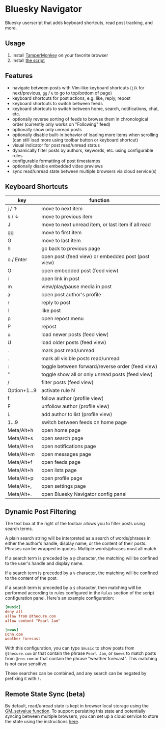 Bluesky Navigator
=================

Bluesky userscript that adds keyboard shortcuts, read post tracking, and more. 


Usage
-----

1. Install [TamperMonkey](https://en.wikipedia.org/wiki/Tampermonkey) on your
   favorite browser
2. Install [the script](https://github.com/tonycpsu/bluesky-navigator/raw/refs/heads/main/bluesky-navigator.user.js)


Features
--------

- navigate between posts with Vim-like keyboard shortcuts (`j`/`k` for
  next/previous, `gg` / `G` to go to top/bottom of page)
- keyboard shortcuts for post actions, e.g. like, reply, repost
- keyboard shortcuts to switch between feeds
- keyboard shortcuts to switch between home, search, notifications, chat, etc.
- optionally reverse sorting of feeds to browse them in chronological order
  (currently only works on "Following" feed)
- optionally show only unread posts
- optionally disable built-in behavior of loading more items when scrolling (can
  still load more using toolbar button or keyboard shortcut)
- visual indicator for post read/unread status
- dynamically filter posts by authors, keywords, etc. using configurable rules
- configurable formatting of post timestamps
- optionally disable embedded video previews
- sync read/unread state between multiple browsers via cloud service(s)



Keyboard Shortcuts
------------------

 | key          | function                                           |
 | -------------|----------------------------------------------------|
 | j / ↑        | move to next item                                  |
 | k / ↓        | move to previous item                              |
 | J            | move to next unread item, or last item if all read |
 | gg           | move to first item                                 |
 | G            | move to last item                                  |
 | h            | go back to previous page                           | 
 | o / Enter    | open post (feed view) or embedded post (post view) |
 | O            | open embedded post (feed view)                     |
 | i            | open link in post                                  |
 | m            | view/play/pause media in post                      |
 | a            | open post author's profile                         |
 | r            | reply to post                                      |
 | l            | like post                                          |
 | p            | open repost menu                                   |
 | P            | repost                                             |
 | u            | load newer posts (feed view)                       |
 | U            | load older posts (feed view)                       |
 | .            | mark post read/unread                              |
 | .            | mark all visible posts read/unread                 |
 | :            | toggle between forward/reverse order (feed view)   |
 | "            | toggle show all or only unread posts (feed view)   |
 | /            | filter posts (feed view)                           |
 | Option+1...9 | activate rule N                                    |
 | f            | follow author (profile view)                       |
 | F            | unfollow author (profile view)                     |
 | L            | add author to list (profile view)                  |
 | 1...9        | switch between feeds on home page                  |
 | Meta/Alt+h   | open home page                                     |
 | Meta/Alt+s   | open search page                                   |
 | Meta/Alt+n   | open notifications page                            |
 | Meta/Alt+m   | open messages page                                 |
 | Meta/Alt+f   | open feeds page                                    |
 | Meta/Alt+h   | open lists page                                    |
 | Meta/Alt+p   | open profile page                                  |
 | Meta/Alt+,   | open settings page                                 |
 | Meta/Alt+.   | open Bluesky Navigator config panel                |

Dynamic Post Filtering
----------------------

The text box at the right of the toolbar allows you to filter posts using search
terms.

A plain search string will be interpreted as a search of words/phrases in either
the author's handle, display name, or the content of their posts. Phrases can be
wrapped in quotes. Multiple words/phrases must all match.

If a search term is preceded by a `@` character, the matching will be confined
to the user's handle and display name. 

If a search term is preceded by a `%` character, the matching will be confined
to the content of the post.

if a search term is preceded by a `$` character, then matching will be performed
according to rules configured in the `Rules` section of the script configuration
panel. Here's an example configuration:

``` ini
[music]
deny all
allow from @thecure.com
allow content "Pearl Jam"

[news]
@cnn.com
weather forecast


```

With this configuration, you can type `$music` to show posts from `@thecure.com`
or that contain the phrase `Pearl Jam`, or `$news` to match posts from `@cnn.com` or that contain the phrase "weather forecast". This matching is not case sensitive.

These searches can be combined, and any search can be negated by prefixing it
with `!`.


Remote State Sync (beta)
------------------------

By default, read/unread state is kept in browser local storage using the
[GM_setvalue
function](https://www.tampermonkey.net/documentation.php?locale=en#api:GM_setValue).
To support persisting this state and potentially syncing between multiple
browsers, you can set up a cloud service to store the state using the
instructions [here](doc/remote_state.md).
